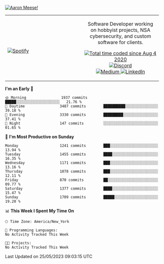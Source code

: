 [![Aaron Meese!](https://user-images.githubusercontent.com/17814535/88975338-a2aabf00-d27f-11ea-963f-8a19608716b4.png)](https://github.com/ajmeese7/readme-ascii "README ASCII")

<!-- Modified from project here: https://github.com/novatorem/novatorem -->
<table width="100%">
  <tr>
  <td width="50%">

&nbsp; <br> [![Spotify](https://ajmeese7.vercel.app/api/spotify)](https://open.spotify.com/user/ajmeese)

  </td>
  <td width="50%">
    <p align="center">
    Software Developer working on hobbyist projects, NSA cybersecurity, and custom software for clients.
    </p>
    <p align="center">
      <a href="https://wakatime.com/@f726891d-3b02-46cd-9b60-e8c59f9e2b14">
        <img src="https://wakatime.com/badge/user/f726891d-3b02-46cd-9b60-e8c59f9e2b14.svg" alt="Total time coded since Aug 4 2020" title="WakaTime" />
      </a>
      <a href="http://link.aaronmeese.com/discord">
        <img src="https://img.shields.io/badge/discord-ajmeese7%234835-369?style=flat-square&logo=discord&logoColor=white&color=purple" alt="Discord" title="Discord">
      </a>
      <br />
      <a href="https://link.aaronmeese.com/medium">
        <img src="https://img.shields.io/badge/medium-ajmeese7-1DB954?style=flat-square&logo=medium&logoColor=white" alt="Medium" title="Medium">
      </a>
      <a href="https://link.aaronmeese.com/linkedin">
        <img src="https://img.shields.io/badge/linkedIn-aaronmeese-1DB954?style=flat-square&logo=linkedin&logoColor=white&color=blue" alt="LinkedIn" title="LinkedIn">
      </a>
    </p>
  </td>

</table>

[//]: <> (The `&nbsp;` is to have Aphelion take up more space)

<!--START_SECTION:waka-->
**I'm an Early 🐤** 

```text
🌞 Morning                1937 commits        █████░░░░░░░░░░░░░░░░░░░░   21.76 % 
🌆 Daytime                3487 commits        ██████████░░░░░░░░░░░░░░░   39.18 % 
🌃 Evening                3330 commits        █████████░░░░░░░░░░░░░░░░   37.41 % 
🌙 Night                  147 commits         ░░░░░░░░░░░░░░░░░░░░░░░░░   01.65 % 
```
📅 **I'm Most Productive on Sunday** 

```text
Monday                   1241 commits        ███░░░░░░░░░░░░░░░░░░░░░░   13.94 % 
Tuesday                  1455 commits        ████░░░░░░░░░░░░░░░░░░░░░   16.35 % 
Wednesday                1171 commits        ███░░░░░░░░░░░░░░░░░░░░░░   13.16 % 
Thursday                 1078 commits        ███░░░░░░░░░░░░░░░░░░░░░░   12.11 % 
Friday                   870 commits         ██░░░░░░░░░░░░░░░░░░░░░░░   09.77 % 
Saturday                 1377 commits        ████░░░░░░░░░░░░░░░░░░░░░   15.47 % 
Sunday                   1709 commits        █████░░░░░░░░░░░░░░░░░░░░   19.20 % 
```


📊 **This Week I Spent My Time On** 

```text
🕑︎ Time Zone: America/New_York

💬 Programming Languages: 
No Activity Tracked This Week

🐱‍💻 Projects: 
No Activity Tracked This Week
```


 Last Updated on 25/05/2023 09:03:15 UTC
<!--END_SECTION:waka-->
